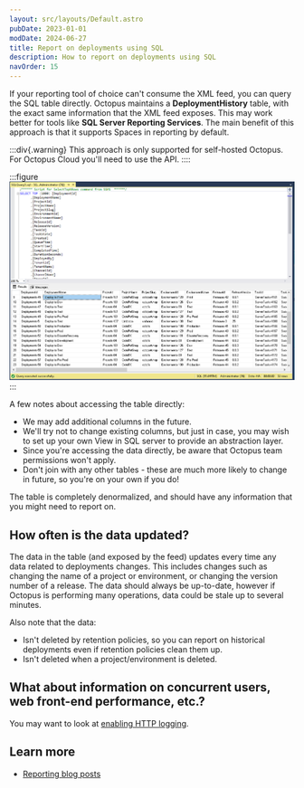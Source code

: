 ```yaml
---
layout: src/layouts/Default.astro
pubDate: 2023-01-01
modDate: 2024-06-27
title: Report on deployments using SQL
description: How to report on deployments using SQL
navOrder: 15
---
```


If your reporting tool of choice can't consume the XML feed, you can query the SQL table directly. Octopus maintains a **DeploymentHistory** table, with the exact same information that the XML feed exposes. This may work better for tools like **SQL Server Reporting Services**. The main benefit of this approach is that it supports Spaces in reporting by default.

:::div{.warning}
This approach is only supported for self-hosted Octopus. For Octopus Cloud you'll need to use the API.
::::

:::figure
![](/docs/administration/reporting/images/sql.png)
:::

A few notes about accessing the table directly:

- We may add additional columns in the future.
- We'll try not to change existing columns, but just in case, you may wish to set up your own View in SQL server to provide an abstraction layer.
- Since you're accessing the data directly, be aware that Octopus team permissions won't apply.
- Don't join with any other tables - these are much more likely to change in future, so you're on your own if you do!

The table is completely denormalized, and should have any information that you might need to report on.

## How often is the data updated?

The data in the table (and exposed by the feed) updates every time any data related to deployments changes. This includes changes such as changing the name of a project or environment, or changing the version number of a release. The data should always be up-to-date, however if Octopus is performing many operations, data could be stale up to several minutes.

Also note that the data:

- Isn't deleted by retention policies, so you can report on historical deployments even if retention policies clean them up.
- Isn't deleted when a project/environment is deleted.

## What about information on concurrent users, web front-end performance, etc.?

You may want to look at [enabling HTTP logging](/docs/administration/managing-infrastructure/performance/enable-web-request-logging).

## Learn more

- [Reporting blog posts](https://octopus.com/blog/tag/reporting)
